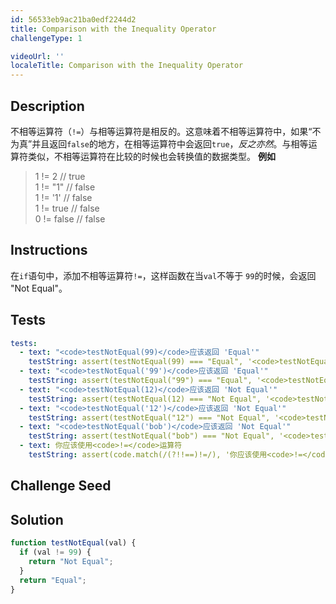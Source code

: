 ```yaml
---
id: 56533eb9ac21ba0edf2244d2
title: Comparison with the Inequality Operator
challengeType: 1

videoUrl: ''
localeTitle: Comparison with the Inequality Operator
---
```


## Description
<section id='description'>
不相等运算符（<code>!=</code>）与相等运算符是相反的。这意味着不相等运算符中，如果“不为真”并且返回<code>false</code>的地方，在相等运算符中会返回<code>true</code>，<em>反之亦然</em>。与相等运算符类似，不相等运算符在比较的时候也会转换值的数据类型。
<strong>例如</strong>
<blockquote>1 != 2      // true<br>1 != "1"    // false<br>1 != '1'    // false<br>1 != true   // false<br>0 != false  // false</blockquote>
</section>

## Instructions
<section id='instructions'>
在<code>if</code>语句中，添加不相等运算符<code>!=</code>，这样函数在当<code>val</code>不等于 <code>99</code>的时候，会返回 "Not Equal"。
</section>

## Tests
<section id='tests'>

```yml
tests:
  - text: "<code>testNotEqual(99)</code>应该返回 'Equal'"
    testString: assert(testNotEqual(99) === "Equal", '<code>testNotEqual(99)</code>应该返回 "Equal"');
  - text: "<code>testNotEqual('99')</code>应该返回 'Equal'"
    testString: assert(testNotEqual("99") === "Equal", '<code>testNotEqual("99")</code>应该返回 "Equal"');
  - text: "<code>testNotEqual(12)</code>应该返回 'Not Equal'"
    testString: assert(testNotEqual(12) === "Not Equal", '<code>testNotEqual(12)</code>应该返回 "Not Equal"');
  - text: "<code>testNotEqual('12')</code>应该返回 'Not Equal'"
    testString: assert(testNotEqual("12") === "Not Equal", '<code>testNotEqual("12")</code>应该返回 "Not Equal"');
  - text: "<code>testNotEqual('bob')</code>应该返回 'Not Equal'"
    testString: assert(testNotEqual("bob") === "Not Equal", '<code>testNotEqual("bob")</code>应该返回 "Not Equal"');
  - text: 你应该使用<code>!=</code>运算符
    testString: assert(code.match(/(?!!==)!=/), '你应该使用<code>!=</code>运算符');

```

</section>

## Challenge Seed
<section id='challengeSeed'>















</section>

## Solution
<section id='solution'>

```js
function testNotEqual(val) {
  if (val != 99) {
    return "Not Equal";
  }
  return "Equal";
}
```

</section>
              